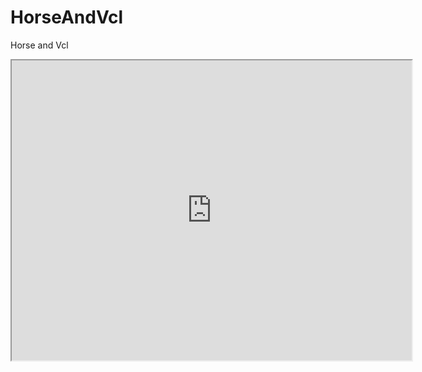# HorseAndVcl
Horse and Vcl

<iframe src="https://drive.google.com/file/d/19qRGqe56gMWQbzJ2nflGf2mg5JaXupOg/preview" width="640" height="480"></iframe>



